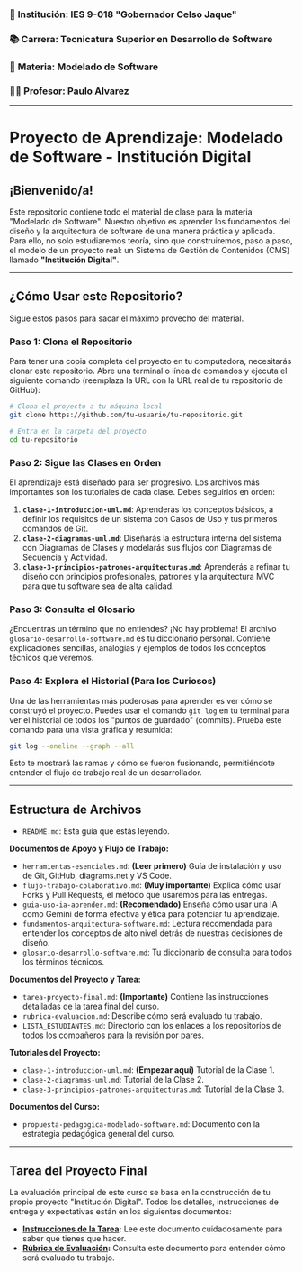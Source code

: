 ### 🏫 **Institución:** IES 9-018 "Gobernador Celso Jaque"
### 📚 **Carrera:** Tecnicatura Superior en Desarrollo de Software
### 📖 **Materia:** Modelado de Software
### 👨‍🏫 **Profesor:** Paulo Alvarez
---
# Proyecto de Aprendizaje: Modelado de Software - Institución Digital

## ¡Bienvenido/a!

Este repositorio contiene todo el material de clase para la materia "Modelado de Software". Nuestro objetivo es aprender los fundamentos del diseño y la arquitectura de software de una manera práctica y aplicada. Para ello, no solo estudiaremos teoría, sino que construiremos, paso a paso, el modelo de un proyecto real: un Sistema de Gestión de Contenidos (CMS) llamado **"Institución Digital"**.

---

## ¿Cómo Usar este Repositorio?

Sigue estos pasos para sacar el máximo provecho del material.

### Paso 1: Clona el Repositorio

Para tener una copia completa del proyecto en tu computadora, necesitarás clonar este repositorio. Abre una terminal o línea de comandos y ejecuta el siguiente comando (reemplaza la URL con la URL real de tu repositorio de GitHub):

```bash
# Clona el proyecto a tu máquina local
git clone https://github.com/tu-usuario/tu-repositorio.git

# Entra en la carpeta del proyecto
cd tu-repositorio
```

### Paso 2: Sigue las Clases en Orden

El aprendizaje está diseñado para ser progresivo. Los archivos más importantes son los tutoriales de cada clase. Debes seguirlos en orden:

1.  **`clase-1-introduccion-uml.md`**: Aprenderás los conceptos básicos, a definir los requisitos de un sistema con Casos de Uso y tus primeros comandos de Git.
2.  **`clase-2-diagramas-uml.md`**: Diseñarás la estructura interna del sistema con Diagramas de Clases y modelarás sus flujos con Diagramas de Secuencia y Actividad.
3.  **`clase-3-principios-patrones-arquitecturas.md`**: Aprenderás a refinar tu diseño con principios profesionales, patrones y la arquitectura MVC para que tu software sea de alta calidad.

### Paso 3: Consulta el Glosario

¿Encuentras un término que no entiendes? ¡No hay problema! El archivo `glosario-desarrollo-software.md` es tu diccionario personal. Contiene explicaciones sencillas, analogías y ejemplos de todos los conceptos técnicos que veremos.

### Paso 4: Explora el Historial (Para los Curiosos)

Una de las herramientas más poderosas para aprender es ver cómo se construyó el proyecto. Puedes usar el comando `git log` en tu terminal para ver el historial de todos los "puntos de guardado" (commits). Prueba este comando para una vista gráfica y resumida:

```bash
git log --oneline --graph --all
```

Esto te mostrará las ramas y cómo se fueron fusionando, permitiéndote entender el flujo de trabajo real de un desarrollador.

---

## Estructura de Archivos

*   `README.md`: Esta guía que estás leyendo.

**Documentos de Apoyo y Flujo de Trabajo:**

*   `herramientas-esenciales.md`: **(Leer primero)** Guía de instalación y uso de Git, GitHub, diagrams.net y VS Code.
*   `flujo-trabajo-colaborativo.md`: **(Muy importante)** Explica cómo usar Forks y Pull Requests, el método que usaremos para las entregas.
*   `guia-uso-ia-aprender.md`: **(Recomendado)** Enseña cómo usar una IA como Gemini de forma efectiva y ética para potenciar tu aprendizaje.
*   `fundamentos-arquitectura-software.md`: Lectura recomendada para entender los conceptos de alto nivel detrás de nuestras decisiones de diseño.
*   `glosario-desarrollo-software.md`: Tu diccionario de consulta para todos los términos técnicos.

**Documentos del Proyecto y Tarea:**

*   `tarea-proyecto-final.md`: **(Importante)** Contiene las instrucciones detalladas de la tarea final del curso.
*   `rubrica-evaluacion.md`: Describe cómo será evaluado tu trabajo.
*   `LISTA_ESTUDIANTES.md`: Directorio con los enlaces a los repositorios de todos los compañeros para la revisión por pares.

**Tutoriales del Proyecto:**

*   `clase-1-introduccion-uml.md`: **(Empezar aquí)** Tutorial de la Clase 1.
*   `clase-2-diagramas-uml.md`: Tutorial de la Clase 2.
*   `clase-3-principios-patrones-arquitecturas.md`: Tutorial de la Clase 3.

**Documentos del Curso:**

*   `propuesta-pedagogica-modelado-software.md`: Documento con la estrategia pedagógica general del curso.

---

## Tarea del Proyecto Final

La evaluación principal de este curso se basa en la construcción de tu propio proyecto "Institución Digital". Todos los detalles, instrucciones de entrega y expectativas están en los siguientes documentos:

*   **[Instrucciones de la Tarea](./tarea-proyecto-final.md):** Lee este documento cuidadosamente para saber qué tienes que hacer.
*   **[Rúbrica de Evaluación](./rubrica-evaluacion.md):** Consulta este documento para entender cómo será evaluado tu trabajo.
